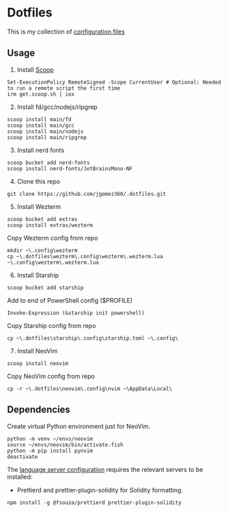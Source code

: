 # Dotfiles

This is my collection of [configuration files][dotfiles]

## Usage

1. Install [Scoop][scoop]

```shell
Set-ExecutionPolicy RemoteSigned -Scope CurrentUser # Optional: Needed to run a remote script the first time
irm get.scoop.sh | iex
```

2. Install fd/gcc/nodejs/ripgrep

```shell
scoop install main/fd
scoop install main/gcc
scoop install main/nodejs
scoop install main/ripgrep
```

3. Install nerd fonts

```shell
scoop bucket add nerd-fonts
scoop install nerd-fonts/JetBrainsMono-NF
```

4. Clone this repo

```shell
git clone https://github.com/jgomez360/.dotfiles.git
```

5. Install Wezterm

```
scoop bucket add extras
scoop install extras/wezterm
```

Copy Wezterm config from repo

```
mkdir ~\.config\wezterm
cp ~\.dotfiles\wezterm\.config\wezterm\.wezterm.lua ~\.config\wezterm\.wezterm.lua
```

6. Install Starship

```
scoop bucket add starship
```

Add to end of PowerShell config ($PROFILE)

```
Invoke-Expression (&starship init powershell)
```

Copy Starship config from repo

```
cp ~\.dotfiles\starship\.config\starship.toml ~\.config\
```

7. Install NeoVim

```
scoop install neovim
```

Copy NeoVim config from repo

```
cp -r ~\.dotfiles\neovim\.config\nvim ~\AppData\Local\
```

## Dependencies

Create virtual Python environment just for NeoVim.

```shell
python -m venv ~/envs/neovim
source ~/envs/neovim/bin/activate.fish
python -m pip install pynvim
deactivate
```

The [language server configuration][lsp] requires the relevant servers to be
installed:

- Prettierd and prettier-plugin-solidity for Solidity formatting.

```shell
npm install -g @fsouza/prettierd prettier-plugin-solidity
```

[neovim]: https://neovim.io/
[homebrew]: https://brew.sh
[lsp]: https://github.com/neovim/nvim-lspconfig
[stow]: https://alexpearce.me/2016/02/managing-dotfiles-with-stow/
[dotfiles]: http://dotfiles.github.io/
[scoop]: https://scoop.sh
